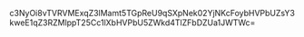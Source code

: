 c3NyOi8vTVRVMExqZ3lMamt5TGpReU9qSXpNek02YjNKcFoybHVPbUZsY3kweE1qZ3RZMlppT25Cc1lXbHVPbU5ZWkd4TlZFbDZUa1JWTWc=
